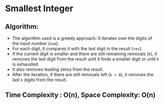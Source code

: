 # Smallest Integer

## Algorithm: 
- The algorithm used is a greedy approach. It iterates over the digits of the input number (`num`). 
- For each digit, it compares it with the last digit in the result (`res`). 
- If the current digit is smaller and there are still remaining removals (`k`), it removes the last digit from the result until it finds a smaller digit or until `k` is exhausted. 
- It also removes leading zeros from the result. 
- After the iteration, if there are still removals left (`k > 0`), it removes the last `k` digits from the result.

## Time Complexity : O(n), Space Complexity: O(n)
